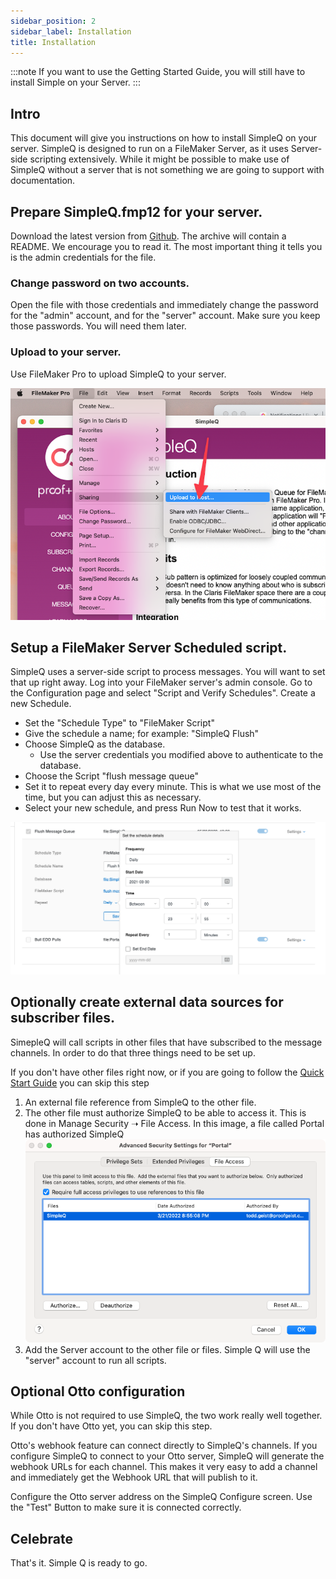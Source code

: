 ```yaml
---
sidebar_position: 2
sidebar_label: Installation
title: Installation
---
```


:::note
If you want to use the Getting Started Guide, you will still have to install Simple on your Server.
:::

## Intro

This document will give you instructions on how to install SimpleQ on your server. SimpleQ is designed to run on a FileMaker Server, as it uses Server-side scripting extensively. While it might be possible to make use of SimpleQ without a server that is not something we are going to support with documentation.

## Prepare SimpleQ.fmp12 for your server.

Download the latest version from [Github](https://github.com/proofgeist/SimpleQ). The archive will contain a README. We encourage you to read it. The most important thing it tells you is the admin credentials for the file.

### Change password on two accounts.

Open the file with those credentials and immediately change the password for the "admin" account, and for the "server" account. Make sure you keep those passwords. You will need them later.

### Upload to your server.

Use FileMaker Pro to upload SimpleQ to your server.

![](images/up2host.png)

## Setup a FileMaker Server Scheduled script.

SimpleQ uses a server-side script to process messages. You will want to set that up right away. Log into your FileMaker server's admin console. Go to the Configuration page and select "Script and Verify Schedules". Create a new Schedule.

- Set the "Schedule Type" to "FileMaker Script"
- Give the schedule a name; for example: "SimpleQ Flush"
- Choose SimpleQ as the database.
  - Use the server credentials you modified above to authenticate to the database.
- Choose the Script "flush message queue"
- Set it to repeat every day every minute. This is what we use most of the time, but you can adjust this as necessary.
- Select your new schedule, and press Run Now to test that it works.

![](images/ServerSideScript.png)

## Optionally create external data sources for subscriber files.

SimepleQ will call scripts in other files that have subscribed to the message channels. In order to do that three things need to be set up.

If you don't have other files right now, or if you are going to follow the [Quick Start Guide](/) you can skip this step

1.  An external file reference from SimpleQ to the other file.
2.  The other file must authorize SimpleQ to be able to access it. This is done in Manage Security ➝ File Access. In this image, a file called Portal has authorized SimpleQ![](images/CleanShot%202022-05-23%20at%2013.53.32.png)
3.  Add the Server account to the other file or files. Simple Q will use the "server" account to run all scripts.

## Optional Otto configuration

While Otto is not required to use SimpleQ, the two work really well together. If you don't have Otto yet, you can skip this step.

Otto's webhook feature can connect directly to SimpleQ's channels. If you configure SimpleQ to connect to your Otto server, SimpleQ will generate the webhook URLs for each channel. This makes it very easy to add a channel and immediately get the Webhook URL that will publish to it.

Configure the Otto server address on the SimpleQ Configure screen. Use the "Test" Button to make sure it is connected correctly.

## Celebrate

That's it. Simple Q is ready to go.
